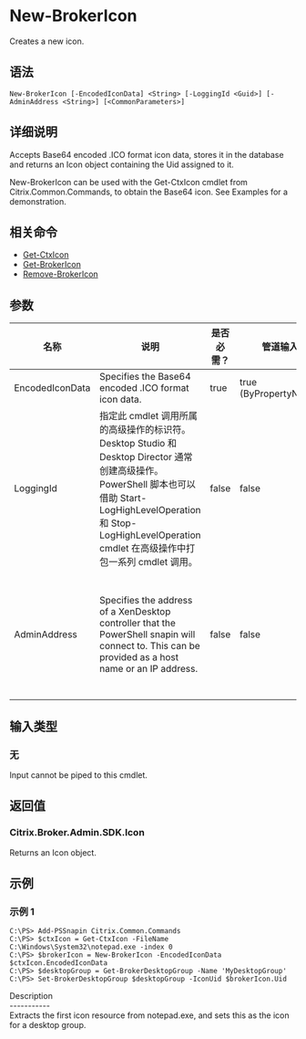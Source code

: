 # New-BrokerIcon

Creates a new icon.

## 语法

    New-BrokerIcon [-EncodedIconData] <String> [-LoggingId <Guid>] [-AdminAddress <String>] [<CommonParameters>]
    

## 详细说明

Accepts Base64 encoded .ICO format icon data, stores it in the database and returns an Icon object containing the Uid assigned to it.

New-BrokerIcon can be used with the Get-CtxIcon cmdlet from Citrix.Common.Commands, to obtain the Base64 icon. See Examples for a demonstration.

## 相关命令

- [Get-CtxIcon](Get-CtxIcon.html)
- [Get-BrokerIcon](Get-BrokerIcon.html)
- [Remove-BrokerIcon](Remove-BrokerIcon.html)

## 参数

| 名称              | 说明                                                                                                                                                                              | 是否必需？ | 管道输入                  | 默认值                                                                                    |
| --------------- | ------------------------------------------------------------------------------------------------------------------------------------------------------------------------------- | ----- | --------------------- | -------------------------------------------------------------------------------------- |
| EncodedIconData | Specifies the Base64 encoded .ICO format icon data.                                                                                                                             | true  | true (ByPropertyName) |                                                                                        |
| LoggingId       | 指定此 cmdlet 调用所属的高级操作的标识符。 Desktop Studio 和 Desktop Director 通常创建高级操作。 PowerShell 脚本也可以借助 Start-LogHighLevelOperation 和 Stop-LogHighLevelOperation cmdlet 在高级操作中打包一系列 cmdlet 调用。 | false | false                 |                                                                                        |
| AdminAddress    | Specifies the address of a XenDesktop controller that the PowerShell snapin will connect to. This can be provided as a host name or an IP address.                              | false | false                 | Localhost. Once a value is provided by any cmdlet, this value will become the default. |

## 输入类型

### 无

Input cannot be piped to this cmdlet.

## 返回值

### Citrix.Broker.Admin.SDK.Icon

Returns an Icon object.

## 示例

### 示例 1

    C:\PS> Add-PSSnapin Citrix.Common.Commands
    C:\PS> $ctxIcon = Get-CtxIcon -FileName C:\Windows\System32\notepad.exe -index 0
    C:\PS> $brokerIcon = New-BrokerIcon -EncodedIconData $ctxIcon.EncodedIconData
    C:\PS> $desktopGroup = Get-BrokerDesktopGroup -Name 'MyDesktopGroup'
    C:\PS> Set-BrokerDesktopGroup $desktopGroup -IconUid $brokerIcon.Uid
    

Description  
\---\---\-----  
Extracts the first icon resource from notepad.exe, and sets this as the icon for a desktop group.